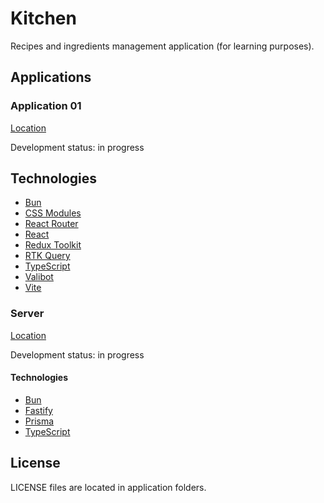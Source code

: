 # Kitchen

Recipes and ingredients management application (for learning purposes).

## Applications

### Application 01

[Location](./application-01)

Development status: in progress

## Technologies

* [Bun](https://bun.sh)
* [CSS Modules](https://github.com/css-modules/css-modules)
* [React Router](https://reactrouter.com)
* [React](https://react.dev)
* [Redux Toolkit](https://redux-toolkit.js.org)
* [RTK Query](https://redux-toolkit.js.org/rtk-query/overview)
* [TypeScript](https://www.typescriptlang.org)
* [Valibot](https://valibot.dev)
* [Vite](https://vite.dev)

### Server

[Location](./server)

Development status: in progress

#### Technologies

* [Bun](https://bun.sh)
* [Fastify](https://fastify.dev)
* [Prisma](https://www.prisma.io)
* [TypeScript](https://www.typescriptlang.org)

## License

LICENSE files are located in application folders.
